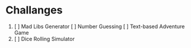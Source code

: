# Challanges

1. [ ] Mad Libs Generator
[ ] Number Guessing
[ ] Text-based Adventure Game
4. [ ] Dice Rolling Simulator
